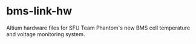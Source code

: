 # bms-link-hw
Altium hardware files for SFU Team Phantom's new BMS cell temperature and voltage monitoring system.
